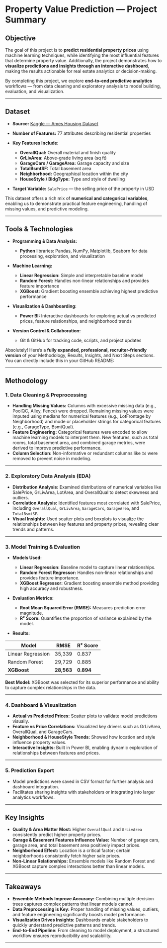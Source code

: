 # **Property Value Prediction — Project Summary**

## **Objective**

The goal of this project is to **predict residential property prices** using machine learning techniques, while identifying the most influential features that determine property value. Additionally, the project demonstrates how to **visualize predictions and insights through an interactive dashboard**, making the results actionable for real estate analytics or decision-making.

By completing this project, we explore **end-to-end predictive analytics** workflows — from data cleaning and exploratory analysis to model building, evaluation, and visualization.

---

## **Dataset**

* **Source:** [Kaggle — Ames Housing Dataset](https://www.kaggle.com/c/house-prices-advanced-regression-techniques/data)
* **Number of Features:** 77 attributes describing residential properties
* **Key Features Include:**

  * **OverallQual:** Overall material and finish quality
  * **GrLivArea:** Above-grade living area (sq ft)
  * **GarageCars / GarageArea:** Garage capacity and size
  * **TotalBsmtSF:** Total basement area
  * **Neighborhood:** Geographical location within the city
  * **HouseStyle / BldgType:** Type and style of dwelling
* **Target Variable:** `SalePrice` — the selling price of the property in USD

This dataset offers a rich mix of **numerical and categorical variables**, enabling us to demonstrate practical feature engineering, handling of missing values, and predictive modeling.

---

## **Tools & Technologies**

* **Programming & Data Analysis:**

  * **Python** libraries: Pandas, NumPy, Matplotlib, Seaborn for data processing, exploration, and visualization
* **Machine Learning:**

  * **Linear Regression:** Simple and interpretable baseline model
  * **Random Forest:** Handles non-linear relationships and provides feature importance
  * **XGBoost:** Gradient boosting ensemble achieving highest predictive performance
* **Visualization & Dashboarding:**

  * **Power BI:** Interactive dashboards for exploring actual vs predicted prices, feature relationships, and neighborhood trends
* **Version Control & Collaboration:**

  * Git & GitHub for tracking code, scripts, and project updates

Absolutely! Here’s a **fully expanded, professional, recruiter-friendly version** of your Methodology, Results, Insights, and Next Steps sections. You can directly include this in your GitHub README:

---

## **Methodology**

### **1. Data Cleaning & Preprocessing**

* **Handling Missing Values:** Columns with excessive missing data (e.g., PoolQC, Alley, Fence) were dropped. Remaining missing values were imputed using medians for numerical features (e.g., LotFrontage by Neighborhood) and mode or placeholder strings for categorical features (e.g., GarageType, BsmtQual).
* **Feature Engineering:** Categorical features were encoded to allow machine learning models to interpret them. New features, such as total rooms, total basement area, and combined garage metrics, were derived to improve predictive performance.
* **Column Selection:** Non-informative or redundant columns like `Id` were removed to prevent noise in modeling.

---

### **2. Exploratory Data Analysis (EDA)**

* **Distribution Analysis:** Examined distributions of numerical variables like SalePrice, GrLivArea, LotArea, and OverallQual to detect skewness and outliers.
* **Correlation Analysis:** Identified features most correlated with SalePrice, including `OverallQual`, `GrLivArea`, `GarageCars`, `GarageArea`, and `TotalBsmtSF`.
* **Visual Insights:** Used scatter plots and boxplots to visualize the relationships between key features and property prices, revealing clear trends and patterns.

---

### **3. Model Training & Evaluation**

* **Models Used:**

  * **Linear Regression:** Baseline model to capture linear relationships.
  * **Random Forest Regressor:** Handles non-linear relationships and provides feature importance.
  * **XGBoost Regressor:** Gradient boosting ensemble method providing high accuracy and robustness.
* **Evaluation Metrics:**

  * **Root Mean Squared Error (RMSE):** Measures prediction error magnitude.
  * **R² Score:** Quantifies the proportion of variance explained by the model.
* **Results:**

| Model             | RMSE       | R² Score  |
| ----------------- | ---------- | --------- |
| Linear Regression | 35,339     | 0.837     |
| Random Forest     | 29,729     | 0.885     |
| **XGBoost**       | **28,563** | **0.894** |

**Best Model:** XGBoost was selected for its superior performance and ability to capture complex relationships in the data.

---

### **4. Dashboard & Visualization**

* **Actual vs Predicted Prices:** Scatter plots to validate model predictions visually.
* **Feature vs Price Correlations:** Visualized key drivers such as GrLivArea, OverallQual, and GarageCars.
* **Neighborhood & HouseStyle Trends:** Showed how location and style influence property values.
* **Interactive Insights:** Built in Power BI, enabling dynamic exploration of relationships between features and prices.

---

### **5. Prediction Export**

* Model predictions were saved in CSV format for further analysis and dashboard integration.
* Facilitates sharing insights with stakeholders or integrating into larger analytics workflows.

---

## **Key Insights**

* **Quality & Area Matter Most:** Higher `OverallQual` and `GrLivArea` consistently predict higher property prices.
* **Garage & Basement Features Influence Value:** Number of garage cars, garage area, and total basement area positively impact prices.
* **Neighborhood Effect:** Location is a critical factor; certain neighborhoods consistently fetch higher sale prices.
* **Non-Linear Relationships:** Ensemble models like Random Forest and XGBoost capture complex interactions better than linear models.

---

## **Takeaways**

* **Ensemble Methods Improve Accuracy:** Combining multiple decision trees captures complex patterns that linear models cannot.
* **Data Preprocessing is Key:** Proper handling of missing values, outliers, and feature engineering significantly boosts model performance.
* **Visualization Drives Insights:** Dashboards enable stakeholders to quickly understand predictive patterns and trends.
* **End-to-End Pipeline:** From cleaning to model deployment, a structured workflow ensures reproducibility and scalability.

---



